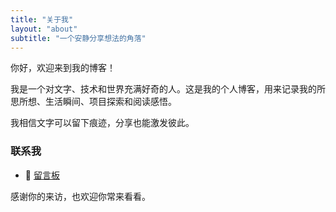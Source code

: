 ```yaml
---
title: "关于我"
layout: "about"
subtitle: "一个安静分享想法的角落"
---
```


你好，欢迎来到我的博客！

我是一个对文字、技术和世界充满好奇的人。这是我的个人博客，用来记录我的所思所想、生活瞬间、项目探索和阅读感悟。

我相信文字可以留下痕迹，分享也能激发彼此。

### 联系我

- 📮 [留言板](/guestbook/)

感谢你的来访，也欢迎你常来看看。
